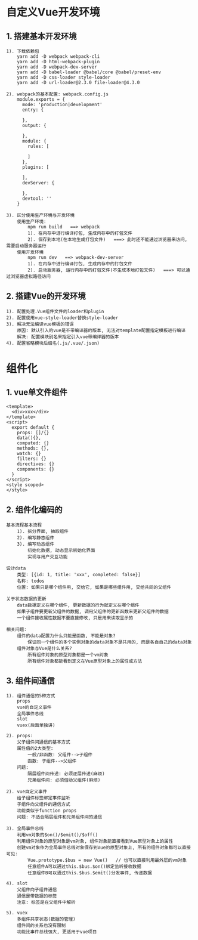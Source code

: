 # 自定义Vue开发环境
## 1. 搭建基本开发环境
    1). 下载依赖包
        yarn add -D webpack webpack-cli
        yarn add -D html-webpack-plugin
        yarn add -D webpack-dev-server
        yarn add -D babel-loader @babel/core @babel/preset-env
        yarn add -D css-loader style-loader
        yarn add -D url-loader@2.3.0 file-loader@4.3.0
    
    2). webpack的基本配置: webpack.config.js
        module.exports = {
          mode: 'production|development'
          entry: {

          },
          output: {

          },
          module: {
            rules: [
                
            ]
          },
          plugins: [

          ],
          devServer: {

          },
          devtool: ''
        }

    3). 区分使用生产环境与开发环境
        使用生产环境:
            npm run build   ==> webpack
            1). 在内存中进行编译打包, 生成内存中的打包文件
            2). 保存到本地(在本地生成打包文件)   ===> 此时还不能通过浏览器来访问, 需要启动服务器运行
        使用开发环境
            npm run dev   ==> webpack-dev-server
            1). 在内存中进行编译打包, 生成内存中的打包文件
            2). 启动服务器, 运行内存中的打包文件(不生成本地打包文件)   ===> 可以通过浏览器虚拟路径访问

## 2. 搭建Vue的开发环境
    1). 配置处理.Vue组件文件的loader和plugin
    2). 配置使用vue-style-loader替换style-loader
    3). 解决无法编译vue模板的错误
        原因: 默认引入的vue是不带编译器的版本, 无法对template配置指定模板进行编译
        解决: 配置模块别名来指定引入vue带编译器的版本
    4). 配置省略模块后缀名(.js/.vue/.json)

# 组件化
## 1. vue单文件组件
    <template>
      <div>xxx</div>
    </template>
    <script>
      export default {
        props: []/{}
        data(){},
        computed: {}
        methods: {},
        watch: {}
        filters: {}
        directives: {}
        components: {}
      }
    </script>
    <style scoped>
    </style>

## 2. 组件化编码的
    基本流程基本流程
        1). 拆分界面, 抽取组件
        2). 编写静态组件
        3). 编写动态组件
            初始化数据, 动态显示初始化界面
            实现与用户交互功能

    设计data
        类型: [{id: 1, title: 'xxx', completed: false}]
        名称: todos
        位置: 如果只是哪个组件用, 交给它, 如果是哪些组件用, 交给共同的父组件
    
    关于状态数据的更新
        data数据定义在哪个组件, 更新数据的行为就定义在哪个组件
        如果子组件要更新父组件的数据, 调用父组件的更新函数来更新父组件的数据
        一个组件接收属性数据不要直接修改, 只是用来读取显示的
    
    相关问题:
        组件的data配置为什么只能是函数, 不能是对象?
            保证同一个组件的多个实例对象的data对象不是共用的, 而是各自自己的data对象
        组件对象与Vue是什么关系?
            所有组件对象的原型对象都是一个vm对象
            所有组件对象都能看到定义在Vue原型对象上的属性或方法

## 3. 组件间通信
    1). 组件通信的5种方式
        props
        vue的自定义事件
        全局事件总线
        slot
        vuex(后面单独讲)
    
    2). props:
        父子组件间通信的基本方式
        属性值的2大类型:
            一般/非函数: 父组件-->子组件
            函数: 子组件-->父组件
        问题: 
            隔层组件间传递: 必须逐层传递(麻烦)
            兄弟组件间: 必须借助父组件(麻烦)
    
    2). vue自定义事件
        给子组件标签绑定事件监听
        子组件向父组件的通信方式
        功能类似于function props
        问题: 不适合隔层组件和兄弟组件间的通信
    
    3). 全局事件总线
        利用vm对象的$on()/$emit()/$off()
        利用组件对象的原型对象是vm对象, 组件对象能直接看到Vue原型对象上的属性
        创建vm对象作为全局事件总线对象保存到Vue的原型对象上, 所有的组件对象都可以直接可见:
            Vue.prototype.$bus = new Vue()   // 也可以直接利用最外层的vm对象
            任意组件A可以通过this.$bus.$on()绑定监听接收数据
            任意组件B可以通过this.$bus.$emit()分发事件, 传递数据

    4). slot
        父组件向子组件通信
        通信是带数据的标签
        注意: 标签是在父组件中解析
        
    5). vuex
        多组件共享状态(数据的管理)
        组件间的关系也没有限制
        功能比事件总线强大, 更适用于vue项目